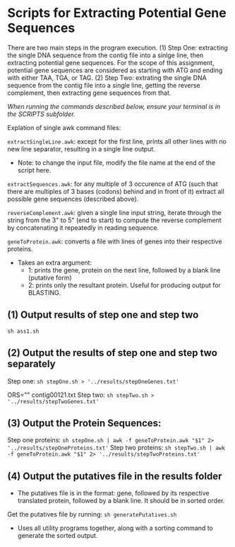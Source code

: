 # Scripts for Extracting Potential Gene Sequences
There are two main steps in the program execution.
(1) Step One: extracting the single DNA sequence from the contig file into a sinlge line, then extracting potential gene sequences. For the scope of this assignment, potential gene sequences are considered as starting with ATG and ending with either TAA, TGA, or TAG.
(2) Step Two: extrating the single DNA sequence from the contig file into a single line, getting the reverse complement, then extracting gene sequences from that.

*When running the commands described below, ensure your terminal is in the SCRIPTS subfolder.*

Explation of single awk command files:

`extractSingleLine.awk`: except for the first line, prints all other lines with no new line separator, resulting in a single line output.

- Note: to change the input file, modify the file name at the end of the script here.


`extractSequences.awk`: for any multiple of 3 occurence of ATG (such that there are multiples of 3 bases (codons) behind and in front of it) extract all possible gene sequences (described above).

`reverseComplement.awk`: given a single line input string, iterate through the string from the 3" to 5" (end to start) to compute the reverse complement by concatenating it repeatedly in reading sequence.

`geneToProtein.awk`: converts a file with lines of genes into their respective proteins.
- Takes an extra argument:
  - 1: prints the gene, protein on the next line, followed by a blank line (putative form)
  - 2: prints only the resultant protein. Useful for producing output for BLASTING.


## (1) Output results of step one and step two
`sh ass1.sh`

## (2) Output the results of step one and step two separately
Step one: `sh stepOne.sh > '../results/stepOneGenes.txt'`

ORS="" contig00121.txt
Step two: `sh stepTwo.sh > '../results/stepTwoGenes.txt'`

## (3) Output the Protein Sequences:
Step one proteins: `sh stepOne.sh | awk -f geneToProtein.awk "$1" 2> '../results/stepOneProteins.txt'`
Step two proteins: `sh stepTwo.sh | awk -f geneToProtein.awk "$1" 2> '../results/stepTwoProteins.txt'`

## (4) Output the putatives file in the results folder
- The putatives file is in the format: gene, followed by its respective translated protein, followed by a blank line. It should be in sorted order.

Get the putatives file by running: `sh generatePutatives.sh`
- Uses all utility programs together, along with a sorting command to generate the sorted output.